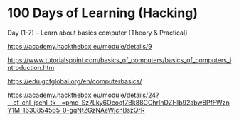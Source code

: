 # 100 Days of Learning (Hacking)


Day (1-7) – Learn about basics computer {Theory & Practical}

https://academy.hackthebox.eu/module/details/9

https://www.tutorialspoint.com/basics_of_computers/basics_of_computers_introduction.htm

https://edu.gcfglobal.org/en/computerbasics/

https://academy.hackthebox.eu/module/details/24?__cf_chl_jschl_tk__=pmd_Sz7Lky6Ocoqt7Bk88GChrIhDZHIb92abw8PfFWznY1M-1630854565-0-gqNtZGzNAeWjcnBszQrR

